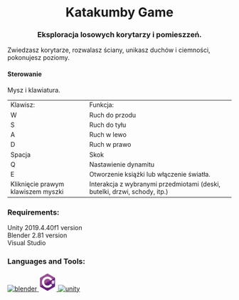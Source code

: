 <h1 align="center">Katakumby Game</h1>
<h3 align="center">Eksploracja losowych korytarzy i pomieszzeń.</h3>

<p align="left">
Zwiedzasz korytarze, rozwalasz ściany, unikasz duchów i ciemności, pokonujesz poziomy.  
</p>

<h4>Sterowanie</h4>
<p>Mysz i klawiatura.</p>
<table>
  <tr>
    <td>Klawisz:</td>
    <td>Funkcja:</td>
  </tr>
  <tr>
    <td>W</td>
    <td>Ruch do przodu</td>
  </tr>
  <tr>
    <td>S</td>
    <td>Ruch do tyłu<td>
  </tr>
  <tr>
    <td>A</td>
    <td>Ruch w lewo<td>
  </tr>
  <tr>
    <td>D</td>
    <td>Ruch w prawo<td>
  </tr>
  <tr>
    <td>Spacja</td>
    <td>Skok<td>
  </tr>
  <tr>
    <td>Q</td>
    <td>Nastawienie dynamitu<td>
  </tr>
  <tr>
    <td>E</td>
    <td>Otworzenie książki lub włączenie światła.<td>
  </tr>
  <tr>
    <td>Kliknięcie prawym klawiszem myszki</td>
    <td>Interakcja z wybranymi przedmiotami (deski, butelki, drzwi, schody, itp.)<td>
  </tr>
</table>
<h3>Requirements:</h3>
<p>
  Unity 2019.4.40f1 version <br>
  Blender 2.81 version <br>
  Visual Studio
</p>
<h3 align="left">Languages and Tools:</h3>
<p align="left"> <a href="https://www.blender.org/" target="_blank" rel="noreferrer"> <img src="https://download.blender.org/branding/community/blender_community_badge_white.svg" alt="blender" width="40" height="40"/> </a> <a href="https://www.w3schools.com/cs/" target="_blank" rel="noreferrer"> <img src="https://raw.githubusercontent.com/devicons/devicon/master/icons/csharp/csharp-original.svg" alt="csharp" width="40" height="40"/> </a> <a href="https://unity.com/" target="_blank" rel="noreferrer"> <img src="https://www.vectorlogo.zone/logos/unity3d/unity3d-icon.svg" alt="unity" width="40" height="40"/> </a> </p>
